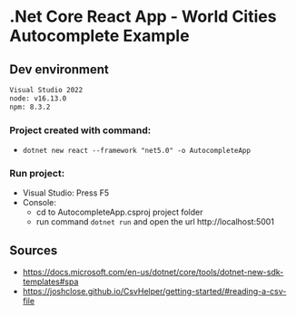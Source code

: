 # .Net Core React App - World Cities Autocomplete Example

## Dev environment

```sh
Visual Studio 2022
node: v16.13.0
npm: 8.3.2
```

### Project created with command:

- `dotnet new react --framework "net5.0" -o AutocompleteApp `

### Run project:
 - Visual Studio: Press F5
 - Console:
	- cd to AutocompleteApp.csproj project folder
 	- run command `dotnet run` and open the url http://localhost:5001

## Sources

- https://docs.microsoft.com/en-us/dotnet/core/tools/dotnet-new-sdk-templates#spa
- https://joshclose.github.io/CsvHelper/getting-started/#reading-a-csv-file